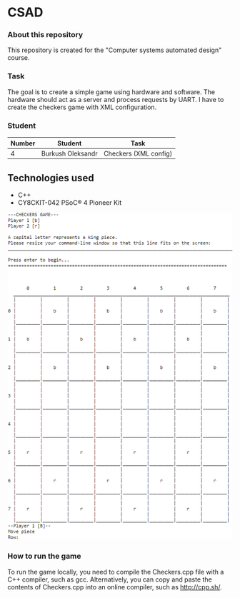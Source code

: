 # CSAD

### About this repository

This repository is created for the "Computer systems automated design" course.

### Task

The goal is to create a simple game using hardware and software. The hardware should act as a server and process requests by UART.
I have to create the checkers game with XML configuration.

### Student

| Number | Student           | Task                  |
| ------ | ----------------- | --------------------- |
| 4      | Burkush Oleksandr | Checkers (XML config) |

## Technologies used

- C++
- CY8CKIT-042 PSoC® 4 Pioneer Kit

![Alt text](/screenshot.png?raw=true 'Screenshot')

### How to run the game

To run the game locally, you need to compile the Checkers.cpp file with a C++ compiler, such as gcc. Alternatively, you can copy and paste the contents of Checkers.cpp into an online compiler, such as http://cpp.sh/.
